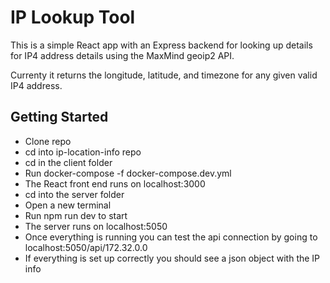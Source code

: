 # IP Lookup Tool

This is a simple React app with an Express backend for looking up details for IP4 address details using the MaxMind geoip2 API.

Currenty it returns the longitude, latitude, and timezone for any given valid IP4 address.

## Getting Started

- Clone repo
- cd into ip-location-info repo
- cd in the client folder
- Run docker-compose -f docker-compose.dev.yml
- The React front end runs on localhost:3000
- cd into the server folder
- Open a new terminal
- Run npm run dev to start
- The server runs on localhost:5050
- Once everything is running you can test the api connection by going to localhost:5050/api/172.32.0.0
- If everything is set up correctly you should see a json object with the IP info 

